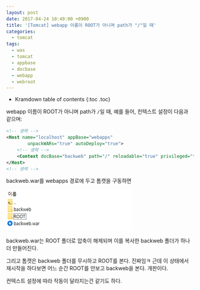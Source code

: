 ```yaml
---
layout: post
date: 2017-04-24 10:49:00 +0900
title: '[Tomcat] webapp 이름이 ROOT가 아니며 path가 "/"일 때'
categories:
  - tomcat
tags:
  - was
  - tomcat
  - appbase
  - docbase
  - webapp
  - webroot
---
```


* Kramdown table of contents
{:toc .toc}

webapp 이름이 ROOT가 아니며 path가 `/`일 때, 예를 들어, 컨텍스트 설정이 다음과 같으며:

```xml
<!-- 생략 -->
<Host name="localhost" appBase="webapps"
        unpackWARs="true" autoDeploy="true">
    <!-- 생략 -->
    <Context docBase="backweb" path="/" reloadable="true" privileged="true"/>
</Host>
<!-- 생략 -->
```

backweb.war를 webapps 경로에 두고 톰캣을 구동하면

![](/images/tomcat-webapp-location-explorer-1.png)

backweb.war는 ROOT 폴더로 압축이 해제되며 이를 복사한 backweb 폴더가 하나 더 만들어진다.

그리고 톰캣은 backweb 폴더를 무시하고 ROOT를 본다. 진짜임ㅋ 근데 이 상태에서 재시작을 하다보면 어느 순간 ROOT를 안보고 backweb을 본다. 개판이다.

컨텍스트 설정에 따라 작동이 달라지는건 같기도 하다.
